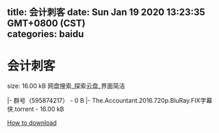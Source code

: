 
title: 会计刺客
date: Sun Jan 19 2020 13:23:35 GMT+0800 (CST)    
categories: baidu
---

# 会计刺客
size: 16.00 kB
 网盘搜索_探索云盘_界面简洁
 
|- 群号（595874217） - 0 B
|- The.Accountant.2016.720p.BluRay.FIX字幕侠.torrent - 16.00 kB

[How to download](https://bpcam.bemobtrk.com/go/2ceec3aa-1ca2-46d6-b9ff-aaa5c184517c?jno=832)